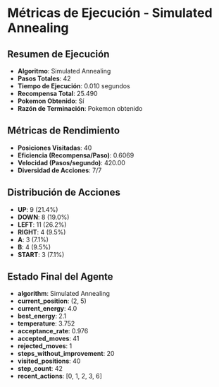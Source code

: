 # Métricas de Ejecución - Simulated Annealing

## Resumen de Ejecución
- **Algoritmo**: Simulated Annealing
- **Pasos Totales**: 42
- **Tiempo de Ejecución**: 0.010 segundos
- **Recompensa Total**: 25.490
- **Pokemon Obtenido**: Sí
- **Razón de Terminación**: Pokemon obtenido

## Métricas de Rendimiento
- **Posiciones Visitadas**: 40
- **Eficiencia (Recompensa/Paso)**: 0.6069
- **Velocidad (Pasos/segundo)**: 420.00
- **Diversidad de Acciones**: 7/7

## Distribución de Acciones
- **UP**: 9 (21.4%)
- **DOWN**: 8 (19.0%)
- **LEFT**: 11 (26.2%)
- **RIGHT**: 4 (9.5%)
- **A**: 3 (7.1%)
- **B**: 4 (9.5%)
- **START**: 3 (7.1%)

## Estado Final del Agente
- **algorithm**: Simulated Annealing
- **current_position**: (2, 5)
- **current_energy**: 4.0
- **best_energy**: 2.1
- **temperature**: 3.752
- **acceptance_rate**: 0.976
- **accepted_moves**: 41
- **rejected_moves**: 1
- **steps_without_improvement**: 20
- **visited_positions**: 40
- **step_count**: 42
- **recent_actions**: [0, 1, 2, 3, 6]
